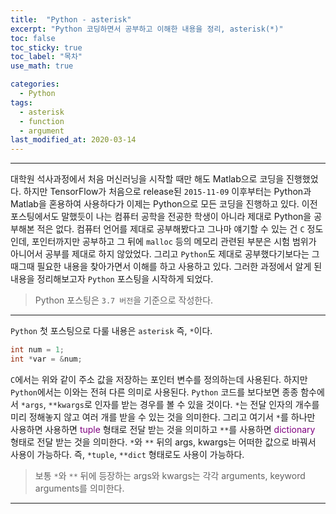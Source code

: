 ```yaml
---
title:  "Python - asterisk"
excerpt: "Python 코딩하면서 공부하고 이해한 내용을 정리, asterisk(*)"
toc: false
toc_sticky: true
toc_label: "목차"
use_math: true

categories: 
  - Python
tags: 
  - asterisk
  - function
  - argument
last_modified_at: 2020-03-14
---
```


***

대학원 석사과정에서 처음 머신러닝을 시작할 때만 해도 Matlab으로 코딩을 진행했었다. 하지만 TensorFlow가 처음으로 release된 `2015-11-09` 이후부터는 Python과 Matlab을 혼용하여 사용하다가 이제는 Python으로 모든 코딩을 진행하고 있다. 이전 포스팅에서도 말했듯이 나는 컴퓨터 공학을 전공한 학생이 아니라 제대로 Python을 공부해본 적은 없다. 컴퓨터 언어를 제대로 공부해봤다고 그나마 얘기할 수 있는 건 `C` 정도인데, 포인터까지만 공부하고 그 뒤에 `malloc` 등의 메모리 관련된 부분은 시험 범위가 아니어서 공부를 제대로 하지 않았었다. 그리고 `Python`도 제대로 공부했다기보다는 그때그때 필요한 내용을 찾아가면서 이해를 하고 사용하고 있다. 그러한 과정에서 알게 된 내용을 정리해보고자 `Python` 포스팅을 시작하게 되었다.
> Python 포스팅은 `3.7 버전`을 기준으로 작성한다.

***

`Python` 첫 포스팅으로 다룰 내용은 `asterisk` 즉, `*`이다.  
```c
int num = 1;
int *var = &num; 
```
`C`에서는 위와 같이 주소 값을 저장하는 포인터 변수를 정의하는데 사용된다. 하지만 `Python`에서는 이와는 전혀 다른 의미로 사용된다. `Python` 코드를 보다보면 종종 함수에서 `*args`, `**kwargs`로 인자를 받는 경우를 볼 수 있을 것이다. `*`는 전달 인자의 개수를 미리 정해놓지 않고 여러 개를 받을 수 있는 것을 의미한다. 그리고 여기서 `*`를 하나만 사용하면 사용하면 <span style="color:purple">tuple</span> 형태로 전달 받는 것을 의미하고 `**`를 사용하면 <span style="color:purple">dictionary</span> 형태로 전달 받는 것을 의미한다. `*`와 `**` 뒤의 args, kwargs는 어떠한 값으로 바꿔서 사용이 가능하다. 즉, `*tuple`, `**dict` 형태로도 사용이 가능하다.
> 보통 `*`와 `**` 뒤에 등장하는 args와 kwargs는 각각 arguments, keyword arguments를 의미한다. 

***
